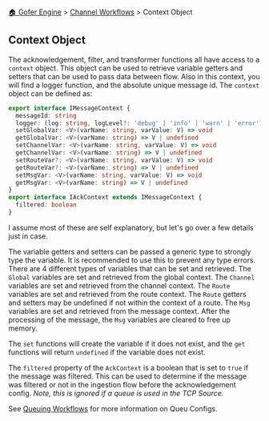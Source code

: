 [🏠 Gofer Engine](https://gofer-engine.github.io/) > [Channel Workflows](./index.md) > Context Object

## Context Object

The acknowledgement, filter, and transformer functions all have access to a `context` object. This object can be used to retrieve variable getters and setters that can be used to pass data between flow. Also in this context, you will find a logger function, and the absolute unique message id. The `context` object can be defined as:

```typescript
export interface IMessageContext {
  messageId: string
  logger: (log: string, logLevel?: 'debug' | 'info' | 'warn' | 'error') => void
  setGlobalVar: <V>(varName: string, varValue: V) => void
  getGlobalVar: <V>(varName: string) => V | undefined
  setChannelVar: <V>(varName: string, varValue: V) => void
  getChannelVar: <V>(varName: string) => V | undefined
  setRouteVar?: <V>(varName: string, varValue: V) => void
  getRouteVar?: <V>(varName: string) => V | undefined
  setMsgVar: <V>(varName: string, varValue: V) => void
  getMsgVar: <V>(varName: string) => V | undefined
}
export interface IAckContext extends IMessageContext {
  filtered: boolean
}
```

I assume most of these are self explanatory, but let's go over a few details just in case.

The variable getters and setters can be passed a generic type to strongly type the variable. It is recommended to use this to prevent any type errors. There are 4 different types of variables that can be set and retrieved. The `Global` variables are set and retrieved from the global context. The `Channel` variables are set and retrieved from the channel context. The `Route` variables are set and retrieved from the route context. The `Route` getters and setters may be undefined if not within the context of a route. The `Msg` variables are set and retrieved from the message context. After the processing of the message, the `Msg` variables are cleared to free up memory.

The `set` functions will create the variable if it does not exist, and the `get` functions will return `undefined` if the variable does not exist.

The `filtered` property of the `AckContext` is a boolean that is set to `true` if the message was filtered. This can be used to determine if the message was filtered or not in the ingestion flow before the acknowledgement config. _Note, this is ignored if a queue is used in the TCP Source._

See [Queuing Workflows](./queuing.md) for more information on Queu Configs.
